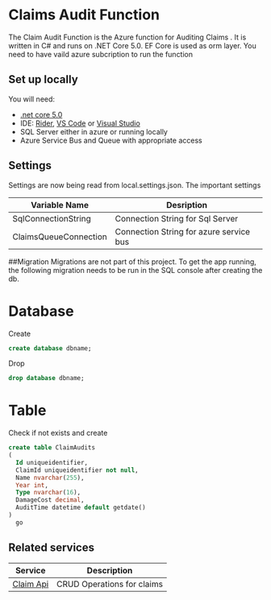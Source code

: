 # Claims Audit Function

The Claim Audit Function is the Azure function for Auditing Claims . It is written in C# and runs on .NET Core 5.0. EF Core is used as orm layer.
You need to have vaild azure subcription to run the function

## Set up locally

You will need:

- [.net core 5.0](https://dotnet.microsoft.com/download/dotnet-core/5.0)
- IDE: [Rider](https://www.jetbrains.com/rider/download/), [VS Code](https://code.visualstudio.com/download) or [Visual Studio](https://visualstudio.microsoft.com/downloads/)
- SQL Server either in azure or running locally
- Azure Service Bus and Queue with appropriate access

## Settings
Settings are now being read from local.settings.json.
The important settings

| Variable Name  | Desription |
| ------------- | ------------- |
| SqlConnectionString  | Connection String for Sql Server  |
| ClaimsQueueConnection  | Connection String for azure service bus |

##Migration
Migrations are not part of this project. To get the app running, the following migration needs to be run in the SQL console after creating the db.
# Database
Create
```sql
create database dbname;
```
Drop
```sql
drop database dbname;
```

# Table
Check if not exists and create
```sql
create table ClaimAudits
(
  Id uniqueidentifier,
  ClaimId uniqueidentifier not null,
  Name nvarchar(255),
  Year int,
  Type nvarchar(16),
  DamageCost decimal,
  AuditTime datetime default getdate()
)
  go
```
## Related services

| Service   | Description |
| ------------- | ------------- |
| [Claim Api](https://github.com/chandrashekar-nallamilli/claims-api)  |CRUD Operations for claims  |

